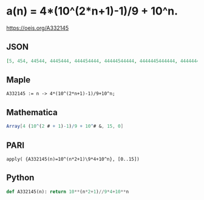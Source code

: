 # a\(n\) \= 4\*\(10^\(2\*n\+1\)\-1\)/9 \+ 10^n\.
https://oeis.org/A332145
## JSON
```JSON
[5, 454, 44544, 4445444, 444454444, 44444544444, 4444445444444, 444444454444444, 44444444544444444, 4444444445444444444, 444444444454444444444, 44444444444544444444444, 4444444444445444444444444, 444444444444454444444444444, 44444444444444544444444444444, 4444444444444445444444444444444]
```
## Maple
```Maple
A332145 := n -> 4*(10^(2*n+1)-1)/9+10^n;
```
## Mathematica
```Mathematica
Array[4 (10^(2 # + 1)-1)/9 + 10^# &, 15, 0]
```
## PARI
```PARI
apply( {A332145(n)=10^(n*2+1)\9*4+10^n}, [0..15])
```
## Python
```Python
def A332145(n): return 10**(n*2+1)//9*4+10**n
```
